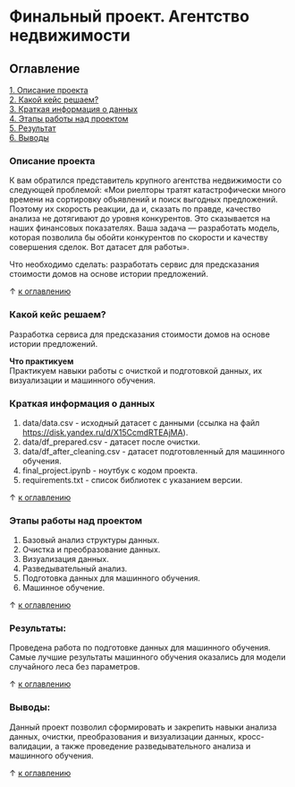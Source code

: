 # Финальный проект. Агентство недвижимости

## Оглавление  
[1. Описание проекта](./README.md#Описание-проекта)  
[2. Какой кейс решаем?](./README.md#Какой-кейс-решаем)  
[3. Краткая информация о данных](./README.md#Краткая-информация-о-данных)  
[4. Этапы работы над проектом](./README.md#Этапы-работы-над-проектом)  
[5. Результат](./README.md#Результаты)    
[6. Выводы](./README.md#Выводы) 

### Описание проекта    
К вам обратился представитель крупного агентства недвижимости со следующей проблемой:
«Мои риелторы тратят катастрофически много времени на сортировку объявлений и поиск выгодных предложений. Поэтому их скорость реакции, да и, сказать по правде, качество анализа не дотягивают до уровня конкурентов. Это сказывается на наших финансовых показателях.
Ваша задача — разработать модель, которая позволила бы обойти конкурентов по скорости и качеству совершения сделок. Вот датасет для работы».

Что необходимо сделать: разработать сервис для предсказания стоимости домов на основе истории предложений.

&#8593; [к оглавлению](./README.md#Оглавление)


### Какой кейс решаем?    
Разработка сервиса для предсказания стоимости домов на основе истории предложений.

**Что практикуем**     
Практикуем навыки работы с очисткой и подготовкой данных, их визуализации и машинного обучения.


### Краткая информация о данных
1. data/data.csv - исходный датасет с данными (ссылка на файл https://disk.yandex.ru/d/X15CcmdRTEAjMA).
2. data/df_prepared.csv - датасет после очистки.
3. data/df_after_cleaning.csv - датасет подготовленный для машинного обучения.
3. final_project.ipynb - ноутбук с кодом проекта.
4. requirements.txt - список библиотек с указанием версии.

&#8593; [к оглавлению](./README.md#Оглавление)


### Этапы работы над проектом  
1. Базовый анализ структуры данных.
2. Очистка и преобразование данных.
3. Визуализация данных.
4. Разведывательный анализ.
5. Подготовка данных для машинного обучения.
6. Машинное обучение.

&#8593; [к оглавлению](./README.md#Оглавление)


### Результаты:  

Проведена работа по подготовке данных для машинного обучения. Самые лучшие результаты машинного обучения оказались для модели случайного леса без параметров.

&#8593; [к оглавлению](./README.md#Оглавление)


### Выводы:  

Данный проект позволил сформировать и закрепить навыки анализа данных, очистки, преобразования и визуализации данных, кросс-валидации, а также проведение разведывательного анализа и машинного обучения.

&#8593; [к оглавлению](./README.md#Оглавление)